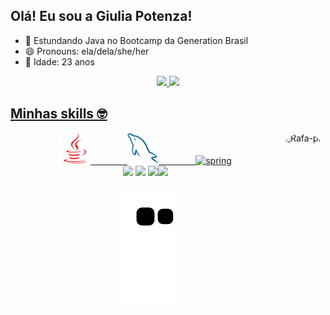 ## Olá! Eu sou a Giulia Potenza! 

- 🌱 Estundando Java no Bootcamp da Generation Brasil
- 😄 Pronouns: ela/dela/she/her
- 🎂 Idade: 23 anos

<div align="center">
  <a href="https://github.com/gifaela">
  <img height="150em" src="https://github-readme-stats.vercel.app/api?username=gifaela&show_icons=true&theme=dark&include_all_commits=true&count_private=true"/>
  <img height="150em" src="https://github-readme-stats.vercel.app/api/top-langs/?username=gifaela&layout=compact&langs_count=7&theme=dark"/>
</div>

  ## Minhas skills :nerd_face:
<div align="center">
    <img height="50" src="https://raw.githubusercontent.com/devicons/devicon/master/icons/java/java-plain.svg">
    &nbsp;&nbsp;&nbsp;&nbsp;&nbsp;&nbsp;&nbsp;&nbsp;&nbsp;&nbsp;&nbsp;&nbsp;&nbsp;
    <img height="50" src="https://raw.githubusercontent.com/devicons/devicon/master/icons/mysql/mysql-original.svg">
     &nbsp;&nbsp;&nbsp;&nbsp;&nbsp;&nbsp;&nbsp;&nbsp;&nbsp;&nbsp;&nbsp;&nbsp;&nbsp;
    <img height="50" src="https://www.vectorlogo.zone/logos/springio/springio-icon.svg" alt="spring" >
  <img align="right" alt="Rafa-pic" height="150" style="border-radius:50px;" src="https://share-cdn.picrew.me/shareImg/org/202203/338224_luSfvfMy.png">
  
  
  <div>
   <a href="https://www.linkedin.com/in/giulia-potenza/" target="_blank"><img src="https://img.shields.io/badge/-LinkedIn-%230077B5?style=for-the-badge&logo=linkedin&logoColor=white" target="_blank"></a> 
 <a href="https://discord.com/channels/@me" target="_blank"><img src="https://img.shields.io/badge/Discord-7289DA?style=for-the-badge&logo=discord&logoColor=white" target="_blank"></a> 
  <a href = "mailto:giulia-rafa@hotmail.com"><img src=https://img.shields.io/badge/Microsoft_Outlook-0078D4?style=for-the-badge&logo=microsoft-outlook&logoColor=white
  <a href="https://instagram.com/heey_giulia" target="_blank"><img src="https://img.shields.io/badge/-Instagram-%23E4405F?style=for-the-badge&logo=instagram&logoColor=white" target="_blank"></a> 
    
 
  ![Snake animation](https://github.com/gifaela/gifaela/blob/output/github-contribution-grid-snake.svg)
 
</div>
